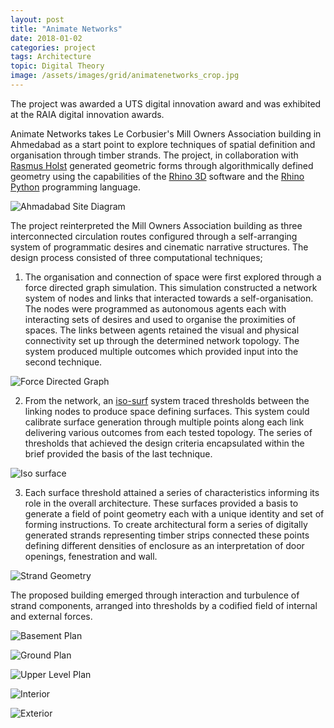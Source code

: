 ```yaml
---
layout: post
title: "Animate Networks"
date: 2018-01-02
categories: project
tags: Architecture
topic: Digital Theory
image: /assets/images/grid/animatenetworks_crop.jpg
---
```


The project was awarded a UTS digital innovation award and was exhibited at the RAIA digital innovation awards.  

Animate Networks takes Le Corbusier's Mill Owners Association building in Ahmedabad as a start point to explore techniques of spatial definition and organisation through timber strands. The project, in collaboration with [Rasmus Holst](https://www.linkedin.com/in/rasmuskholst/?trk=shareTw&originalSubdomain=dk) generated geometric forms through algorithmically defined geometry using the capabilities of the [Rhino 3D](https://www.rhino3d.com/) software and the [Rhino Python](https://developer.rhino3d.com/guides/rhinopython/) programming language.   

![Ahmadabad Site Diagram](/assets/images/posts/animatenetworks1.jpg)

The project reinterpreted the Mill Owners Association building as three interconnected circulation routes configured through a self-arranging system of programmatic desires and cinematic narrative structures. The design process consisted of three computational techniques;

1. The organisation and connection of space were first explored through a force directed graph simulation. This simulation constructed a network system of nodes and links that interacted towards a self-organisation. The nodes were programmed as autonomous agents each with interacting sets of desires and used to organise the proximities of spaces. The links between agents retained the visual and physical connectivity set up through the determined network topology. The system produced multiple outcomes which provided input into the second technique.

![Force Directed Graph](/assets/images/posts/animatenetworks2.jpg)

2. From the network, an [iso-surf](https://mi.eng.cam.ac.uk/Main/GMT_IsoSurf) system traced thresholds between the linking nodes to produce space defining surfaces. This system could calibrate surface generation through multiple points along each link delivering various outcomes from each tested topology. The series of thresholds that achieved the design criteria encapsulated within the brief provided the basis of the last technique.

![Iso surface](/assets/images/posts/animatenetworks3.jpg)

3. Each surface threshold attained a series of characteristics informing its role in the overall architecture. These surfaces provided a basis to generate a field of point geometry each with a unique identity and set of forming instructions. To create architectural form a series of digitally generated strands representing timber strips connected these points defining different densities of enclosure as an interpretation of door openings, fenestration and wall.

![Strand Geometry](/assets/images/posts/animatenetworks4.jpg)

The proposed building emerged through interaction and turbulence of strand components, arranged into thresholds by a codified field of internal and external forces.

![Basement Plan](/assets/images/posts/animatenetworks5.jpg)

![Ground Plan](/assets/images/posts/animatenetworks6.jpg)

![Upper Level Plan](/assets/images/posts/animatenetworks7.jpg)

![Interior](/assets/images/posts/animatenetworks8.jpg)

![Exterior](/assets/images/posts/animatenetworks10.jpg)


